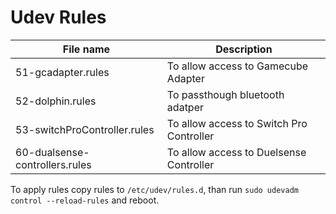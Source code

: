 # Udev Rules

| File name                      | Description                              |
|--------------------------------|------------------------------------------|
| 51-gcadapter.rules             | To allow access to Gamecube Adapter      |
| 52-dolphin.rules               | To passthough bluetooth adatper          |
| 53-switchProController.rules   | To allow access to Switch Pro Controller |
| 60-dualsense-controllers.rules | To allow access to Duelsense Controller  |


To apply rules copy rules to `/etc/udev/rules.d`, than run `sudo udevadm control --reload-rules` and reboot.
